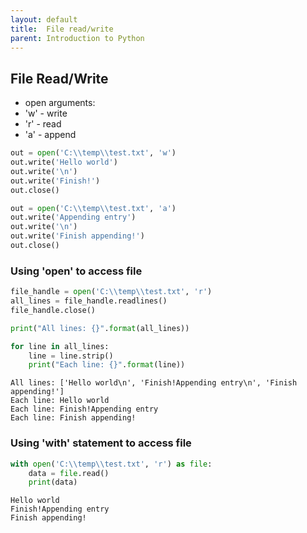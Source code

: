 ```yaml
---
layout: default
title:  File read/write
parent: Introduction to Python
---
```


## File Read/Write
+ open arguments:
 + 'w' - write
 + 'r' - read
 + 'a' - append


```python
out = open('C:\\temp\\test.txt', 'w')
out.write('Hello world')
out.write('\n')
out.write('Finish!')
out.close()
```


```python
out = open('C:\\temp\\test.txt', 'a')
out.write('Appending entry')
out.write('\n')
out.write('Finish appending!')
out.close()
```

### Using 'open' to access file


```python
file_handle = open('C:\\temp\\test.txt', 'r')
all_lines = file_handle.readlines()
file_handle.close()

print("All lines: {}".format(all_lines))

for line in all_lines:
    line = line.strip()
    print("Each line: {}".format(line))
```

    All lines: ['Hello world\n', 'Finish!Appending entry\n', 'Finish appending!']
    Each line: Hello world
    Each line: Finish!Appending entry
    Each line: Finish appending!


### Using 'with' statement to access file


```python
with open('C:\\temp\\test.txt', 'r') as file:
    data = file.read()
    print(data)
```

    Hello world
    Finish!Appending entry
    Finish appending!
